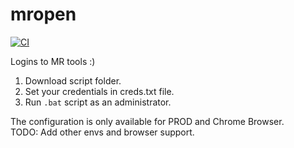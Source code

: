 # mropen

[![CI](https://github.com/hetacz/mropen/actions/workflows/gradle.yml/badge.svg)](https://github.com/hetacz/mropen/actions/workflows/gradle.yml)

Logins to MR tools :)

1. Download script folder.
2. Set your credentials in creds.txt file.
3. Run `.bat` script as an administrator.

The configuration is only available for PROD and Chrome Browser.\
TODO: Add other envs and browser support.
